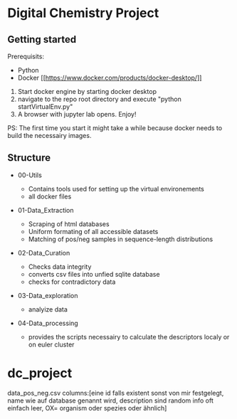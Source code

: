 # Digital Chemistry Project
## Getting started

Prerequisits:
* Python
* Docker [[https://www.docker.com/products/docker-desktop/]]

1. Start docker engine by starting docker desktop 
2. navigate to the repo root directory and execute "python startVirtualEnv.py"
3. A browser with jupyter lab opens. Enjoy!

PS: The first time you start it might take a while because docker needs to build the necessairy images.

## Structure

* 00-Utils
    * Contains tools used for setting up the virtual environements
    * all docker files

* 01-Data_Extraction
    * Scraping of html databases
    * Uniform formating of all accessible datasets
    * Matching of pos/neg samples in sequence-length distributions

* 02-Data_Curation
    * Checks data integrity
    * converts csv files into unfied sqlite database
    * checks for contradictory data

* 03-Data_exploration
    * analyize data

* 04-Data_processing
    * provides the scripts necessairy to calculate the descriptors localy or on euler cluster



# dc_project

data_pos_neg.csv columns:\[eine id falls existent sonst von mir festgelegt, name wie auf database genannt wird, description sind random info oft einfach leer, OX= organism oder spezies oder ähnlich\]



